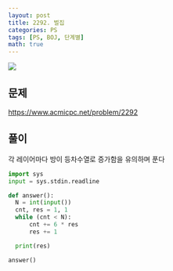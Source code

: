 ```yaml
---
layout: post
title: 2292. 벌집
categories: PS
tags: [PS, BOJ, 단계별]
math: true
---
```


<img src="https://onlinejudgeimages.s3-ap-northeast-1.amazonaws.com/images/boj-og.png" />

## 문제

https://www.acmicpc.net/problem/2292

## 풀이

각 레이어마다 방이 등차수열로 증가함을 유의하며 푼다

```python
import sys
input = sys.stdin.readline

def answer():
  N = int(input())
  cnt, res = 1, 1
  while (cnt < N):
      cnt += 6 * res
      res += 1

  print(res)

answer()

```
